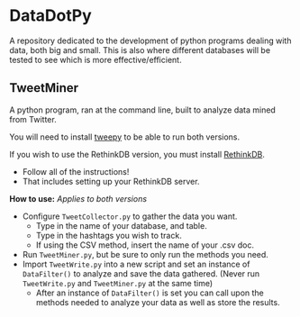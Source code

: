 # DataDotPy
A repository dedicated to the development of python programs dealing with data, both big and small.
This is also where different databases will be tested to see which is more effective/efficient.

## TweetMiner
A python program, ran at the command line, built to analyze data mined from Twitter.

You will need to install [tweepy](https://github.com/tweepy/tweepy) to be able to run both versions.

If you wish to use the RethinkDB version, you must install [RethinkDB](http://rethinkdb.com/).
  * Follow all of the instructions!
  * That includes setting up your RethinkDB server.

**How to use:**
_Applies to both versions_
* Configure `TweetCollector.py` to gather the data you want.
  * Type in the name of your database, and table.
  * Type in the hashtags you wish to track.
  * If using the CSV method, insert the name of your .csv doc.
* Run `TweetMiner.py`, but be sure to only run the methods you need.
* Import `TweetWrite.py` into a new script and set an instance of `DataFilter()` to analyze and save the data gathered. (Never run `TweetWrite.py` and `TweetMiner.py` at the same time)
  * After an instance of `DataFilter()` is set you can call upon the methods needed to analyze your data as well as store the results.
